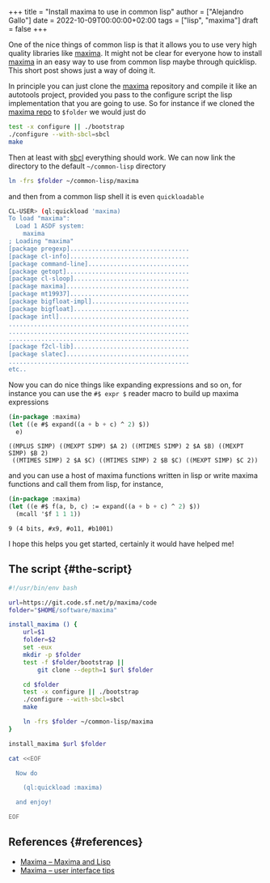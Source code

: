 +++
title = "Install maxima to use in common lisp"
author = ["Alejandro Gallo"]
date = 2022-10-09T00:00:00+02:00
tags = ["lisp", "maxima"]
draft = false
+++

One of the nice things of common lisp is that it allows you to use
very high quality libraries like [maxima](https://maxima.sourceforge.io/).
It might not be clear for everyone how to install [maxima](https://maxima.sourceforge.io/) in an easy
way to use from common lisp maybe through quicklisp.
This short post shows just a way of doing it.

In principle you can just clone the [maxima](https://maxima.sourceforge.io/) repository
and compile it like an autotools project, provided you pass
to the configure script the lisp implementation that you are going to use.
So for instance if we cloned the [maxima repo](https://git.code.sf.net/p/maxima/code) to `$folder`
we would just do

```sh
test -x configure || ./bootstrap
./configure --with-sbcl=sbcl
make
```

Then at least with [sbcl](https://sbcl.org) everything should work.
We can now link the directory to the default `~/common-lisp`
directory

```sh
ln -frs $folder ~/common-lisp/maxima
```

and then from a common lisp shell it is even `quickloadable`

```sh
CL-USER> (ql:quickload 'maxima)
To load "maxima":
  Load 1 ASDF system:
    maxima
; Loading "maxima"
[package pregexp].................................
[package cl-info].................................
[package command-line]............................
[package getopt]..................................
[package cl-sloop]................................
[package maxima]..................................
[package mt19937].................................
[package bigfloat-impl]...........................
[package bigfloat]................................
[package intl]....................................
..................................................
..................................................
..................................................
[package f2cl-lib]................................
[package slatec]..................................
..................................................
etc..
```

Now you can do nice things like expanding expressions
and so on, for instance you can use the
`#$ expr $` reader macro to build up maxima expressions

```lisp
(in-package :maxima)
(let ((e #$ expand((a + b + c) ^ 2) $))
  e)
```

```text
((MPLUS SIMP) ((MEXPT SIMP) $A 2) ((MTIMES SIMP) 2 $A $B) ((MEXPT SIMP) $B 2)
 ((MTIMES SIMP) 2 $A $C) ((MTIMES SIMP) 2 $B $C) ((MEXPT SIMP) $C 2))
```

and you can use a host of maxima functions written in lisp or write
maxima functions and call them from lisp, for instance,

```lisp
(in-package :maxima)
(let ((e #$ f(a, b, c) := expand((a + b + c) ^ 2) $))
  (mcall '$f 1 1 1))
```

```text
9 (4 bits, #x9, #o11, #b1001)
```

I hope this helps you get started, certainly it would have helped me!


## The script {#the-script}

```sh
#!/usr/bin/env bash

url=https://git.code.sf.net/p/maxima/code
folder="$HOME/software/maxima"

install_maxima () {
    url=$1
    folder=$2
    set -eux
    mkdir -p $folder
    test -f $folder/bootstrap ||
        git clone --depth=1 $url $folder

    cd $folder
    test -x configure || ./bootstrap
    ./configure --with-sbcl=sbcl
    make

    ln -frs $folder ~/common-lisp/maxima
}

install_maxima $url $folder

cat <<EOF

  Now do

    (ql:quickload :maxima)

  and enjoy!

EOF
```


## References {#references}

-   [Maxima – Maxima and Lisp](https://maxima.sourceforge.io/lisp.html)
-   [Maxima – user interface tips](https://maxima.sourceforge.io/ui-tips.html)
